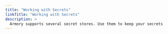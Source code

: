 ```yaml
---
title: "Working with Secrets"
linkTitle: "Working with Secrets"
description: >
  Armory supports several secret stores. Use them to keep your secrets secure and not commit plain text secrets to your configs.
---
```

